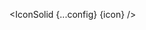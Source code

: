 <script lang="ts">
  import type { Component } from 'svelte';
  const config = {
    size: "xl",
    color: '#FF5733'
  };
  import { Icon } from 'svelte-awesome-icons';
  export let icon: Component;
</script>

<IconSolid {...config} {icon} />